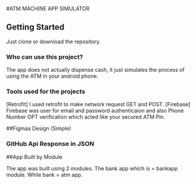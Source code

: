 
#ATM MACHINE APP SIMULATOR


## Getting Started

Just clone or download the repository.

### Who can use this project?

The app does not actually dispense cash, it just simulates the process of using the ATM in your android phone.

### Tools used for the projects

   [Retrofit] I used retrofit to make network request GET and POST.
   [Firebase] Firebase was user for email and password authenticaion and also Phone Number OPT verification which acted like your secured ATM Pin.
   
   ##Figmaa Design (Simple)


### GitHub Api Response in JSON

##App Built by Module

The app was built using 2 modules. The bank app which is = bankapp module. While bank = atm app. 